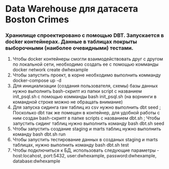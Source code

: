 # Data Warehouse для датасета Boston Crimes

### Хранилище спроектировано с помощью DBT. Запускается в docker контейнерах. Данные в таблицах покрыты выборочными (наиболее очевидными) тестами.

1. Чтобы docker контейнеры смогли взаимодействовать друг с другом по локальной сети, необходимо создать ее с помощью комманды docker network create dwhexample
2. Чтобы запустить проект, в корне необходимо выполнить комманду docker-compose up -d
3. Для инициализации (создания пользователя, схемы) базы данных нужно выполнить bash-скрипт из папки script с названием init_psql.sh с помощью комманды bash init_psql.sh (на ворнинги в командной строке можно не обращать внимание)
4. Для запуска сидинга raw таблиц из csv нужно выполнить dbt seed ; Посколько dbt так же помещен в контейнер, для удобной работы с ним создан bash-скрипт в папке scripts с названием dbt.sh ; Чтобы запустить сидинг таблиц нужно выполнить команду bash dbt.sh seed
5. Чтобы запустить создание staging и marts таблиц нужно выполнить команду bash dbt.sh run
6. Чтобы запустить тестирование данных в созданых staging и marts таблицах, нужно выполнить команду bash dbt.sh test
7. Чтобы подключиться к БД, использовать следующие параметры - host:locahost, port:5432, user:dwhexample, password:dwhexample, database:dwhexample